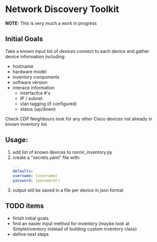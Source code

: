 # Network Discovery Toolkit
**NOTE:** This is very much a work in progress

## Initial Goals
Take a known input list of devices connect to each device and gather device information including:
* hostname
* hardware model
* inventory components
* software version
* interace information
  * interfacfce #'s
  * IP / subnet
  * vlan tagging (if configured)
  * status (up/down)

Check CDP Neighbours look for any other Cisco devices not already in known inventory list

## Usage:
1. add list of known devices to nornir_inventory.py
2. create a "secrets.yaml" file with:
    ```yaml
    ---
    defaults:
    username: (username)
    password: (password))
    ```
3. output will be saved in a file per device in json format

## TODO items
* finish initial goals
* find an easier input method for inventory (maybe look at SimpleInventory instead of building custom inventory class)
* define next steps